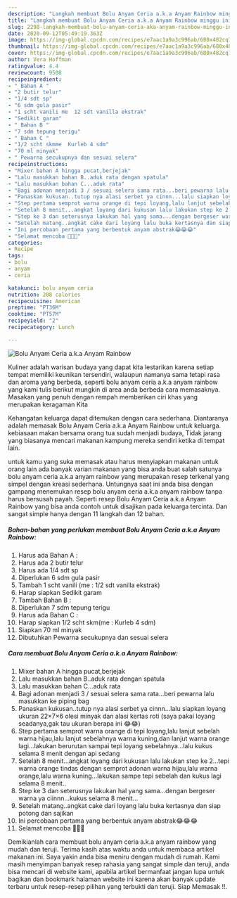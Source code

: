 ```yaml
---
description: "Langkah membuat Bolu Anyam Ceria a.k.a Anyam Rainbow minggu ini"
title: "Langkah membuat Bolu Anyam Ceria a.k.a Anyam Rainbow minggu ini"
slug: 2298-langkah-membuat-bolu-anyam-ceria-aka-anyam-rainbow-minggu-ini
date: 2020-09-12T05:49:19.363Z
image: https://img-global.cpcdn.com/recipes/e7aac1a9a3c996ab/680x482cq70/bolu-anyam-ceria-aka-anyam-rainbow-foto-resep-utama.jpg
thumbnail: https://img-global.cpcdn.com/recipes/e7aac1a9a3c996ab/680x482cq70/bolu-anyam-ceria-aka-anyam-rainbow-foto-resep-utama.jpg
cover: https://img-global.cpcdn.com/recipes/e7aac1a9a3c996ab/680x482cq70/bolu-anyam-ceria-aka-anyam-rainbow-foto-resep-utama.jpg
author: Vera Hoffman
ratingvalue: 4.4
reviewcount: 9508
recipeingredient:
- " Bahan A "
- "2 butir telur"
- "1/4 sdt sp"
- "6 sdm gula pasir"
- "1 scht vanili me  12 sdt vanilla ekstrak"
- "Sedikit garam"
- " Bahan B "
- "7 sdm tepung terigu"
- " Bahan C "
- "1/2 scht skmme  Kurleb 4 sdm"
- "70 ml minyak"
- " Pewarna secukupnya dan sesuai selera"
recipeinstructions:
- "Mixer bahan A hingga pucat,berjejak"
- "Lalu masukkan bahan B..aduk rata dengan spatula"
- "Lalu masukkan bahan C...aduk rata"
- "Bagi adonan menjadi 3 / sesuai selera sama rata...beri pewarna lalu masukkan ke piping bag"
- "Panaskan kukusan..tutup nya alasi serbet ya cinnn...lalu siapkan loyang ukuran 22×7×6 olesi minyak dan alasi kertas roti (saya pakai loyang seadanya,gak tau ukuran berapa ini 😂😂)"
- "Step pertama semprot warna orange di tepi loyang,lalu lanjut sebelah warna hijau,lalu lanjut sebelahnya warna kuning,dan lanjut warna orange lagi...lakukan berurutan sampai tepi loyang sebelahnya...lalu kukus selama 8 menit dengan api sedang"
- "Setelah 8 menit...angkat loyang dari kukusan lalu lakukan step ke 2...tepi warna orange tindas dengan semprot adonan warna hijau,lalu warna orange,lalu warna kuning...lakukan sampe tepi sebelah dan kukus lagi selama 8 menit.."
- "Step ke 3 dan seterusnya lakukan hal yang sama...dengan bergeser warna ya ciinnn...kukus selama 8 menit..."
- "Setelah matang..angkat cake dari loyang lalu buka kertasnya dan siap potong dan sajikan"
- "Ini percobaan pertama yang berbentuk anyam abstrak😂😂😂"
- "Selamat mencoba 💃💃💃"
categories:
- Recipe
tags:
- bolu
- anyam
- ceria

katakunci: bolu anyam ceria 
nutrition: 208 calories
recipecuisine: American
preptime: "PT36M"
cooktime: "PT57M"
recipeyield: "2"
recipecategory: Lunch

---
```



![Bolu Anyam Ceria a.k.a Anyam Rainbow](https://img-global.cpcdn.com/recipes/e7aac1a9a3c996ab/680x482cq70/bolu-anyam-ceria-aka-anyam-rainbow-foto-resep-utama.jpg)

Kuliner adalah warisan budaya yang dapat kita lestarikan karena setiap tempat memiliki keunikan tersendiri, walaupun namanya sama tetapi rasa dan aroma yang berbeda, seperti bolu anyam ceria a.k.a anyam rainbow yang kami tulis berikut mungkin di area anda berbeda cara memasaknya. Masakan yang penuh dengan rempah memberikan ciri khas yang merupakan keragaman Kita



Kehangatan keluarga dapat ditemukan dengan cara sederhana. Diantaranya adalah memasak Bolu Anyam Ceria a.k.a Anyam Rainbow untuk keluarga. kebiasaan makan bersama orang tua sudah menjadi budaya, Tidak jarang yang biasanya mencari makanan kampung mereka sendiri ketika di tempat lain.

untuk kamu yang suka memasak atau harus menyiapkan makanan untuk orang lain ada banyak varian makanan yang bisa anda buat salah satunya bolu anyam ceria a.k.a anyam rainbow yang merupakan resep terkenal yang simpel dengan kreasi sederhana. Untungnya saat ini anda bisa dengan gampang menemukan resep bolu anyam ceria a.k.a anyam rainbow tanpa harus bersusah payah.
Seperti resep Bolu Anyam Ceria a.k.a Anyam Rainbow yang bisa anda contoh untuk disajikan pada keluarga tercinta. Dan sangat simple hanya dengan 11 langkah dan 12 bahan.


<!--inarticleads1-->

##### Bahan-bahan yang perlukan membuat Bolu Anyam Ceria a.k.a Anyam Rainbow:

1. Harus ada  Bahan A :
1. Harus ada 2 butir telur
1. Harus ada 1/4 sdt sp
1. Diperlukan 6 sdm gula pasir
1. Tambah 1 scht vanili (me : 1/2 sdt vanilla ekstrak)
1. Harap siapkan Sedikit garam
1. Tambah  Bahan B :
1. Diperlukan 7 sdm tepung terigu
1. Harus ada  Bahan C :
1. Harap siapkan 1/2 scht skm(me : Kurleb 4 sdm)
1. Siapkan 70 ml minyak
1. Dibutuhkan  Pewarna secukupnya dan sesuai selera




<!--inarticleads2-->

##### Cara membuat  Bolu Anyam Ceria a.k.a Anyam Rainbow:

1. Mixer bahan A hingga pucat,berjejak
1. Lalu masukkan bahan B..aduk rata dengan spatula
1. Lalu masukkan bahan C...aduk rata
1. Bagi adonan menjadi 3 / sesuai selera sama rata...beri pewarna lalu masukkan ke piping bag
1. Panaskan kukusan..tutup nya alasi serbet ya cinnn...lalu siapkan loyang ukuran 22×7×6 olesi minyak dan alasi kertas roti (saya pakai loyang seadanya,gak tau ukuran berapa ini 😂😂)
1. Step pertama semprot warna orange di tepi loyang,lalu lanjut sebelah warna hijau,lalu lanjut sebelahnya warna kuning,dan lanjut warna orange lagi...lakukan berurutan sampai tepi loyang sebelahnya...lalu kukus selama 8 menit dengan api sedang
1. Setelah 8 menit...angkat loyang dari kukusan lalu lakukan step ke 2...tepi warna orange tindas dengan semprot adonan warna hijau,lalu warna orange,lalu warna kuning...lakukan sampe tepi sebelah dan kukus lagi selama 8 menit..
1. Step ke 3 dan seterusnya lakukan hal yang sama...dengan bergeser warna ya ciinnn...kukus selama 8 menit...
1. Setelah matang..angkat cake dari loyang lalu buka kertasnya dan siap potong dan sajikan
1. Ini percobaan pertama yang berbentuk anyam abstrak😂😂😂
1. Selamat mencoba 💃💃💃




Demikianlah cara membuat bolu anyam ceria a.k.a anyam rainbow yang mudah dan teruji. Terima kasih atas waktu anda untuk membaca artikel makanan ini. Saya yakin anda bisa meniru dengan mudah di rumah. Kami masih menyimpan banyak resep rahasia yang sangat simple dan teruji, anda bisa mencari di website kami, apabila artikel bermanfaat jangan lupa untuk bagikan dan bookmark halaman website ini karena akan banyak update terbaru untuk resep-resep pilihan yang terbukti dan teruji. Siap Memasak !!. 
